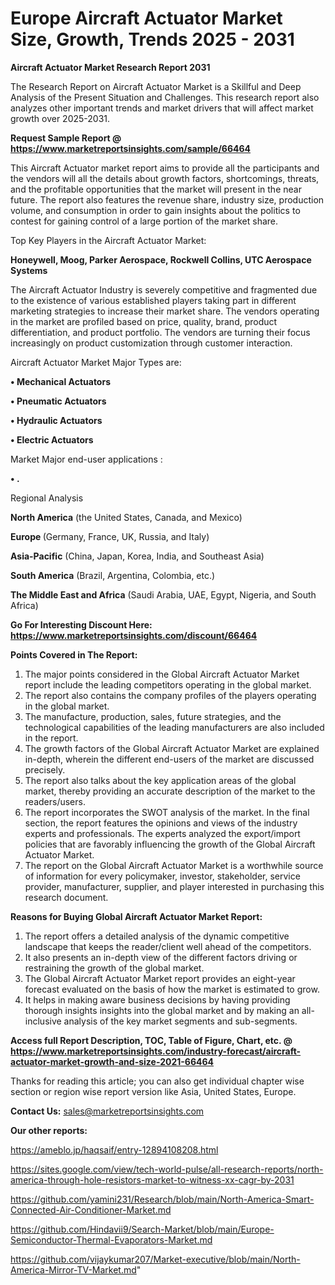 # Europe Aircraft Actuator Market Size, Growth, Trends 2025 - 2031

<strong>Aircraft Actuator Market Research Report 2031</strong>

The Research Report on Aircraft Actuator Market is a Skillful and Deep Analysis of the Present Situation and Challenges. This research report also analyzes other important trends and market drivers that will affect market growth over 2025-2031.

<strong>Request Sample Report @ <a href=https://www.marketreportsinsights.com/sample/66464>https://www.marketreportsinsights.com/sample/66464</a></strong>

This Aircraft Actuator market report aims to provide all the participants and the vendors will all the details about growth factors, shortcomings, threats, and the profitable opportunities that the market will present in the near future. The report also features the revenue share, industry size, production volume, and consumption in order to gain insights about the politics to contest for gaining control of a large portion of the market share.

Top Key Players in the Aircraft Actuator Market:

<strong>Honeywell, Moog, Parker Aerospace, Rockwell Collins, UTC Aerospace Systems</strong>

The Aircraft Actuator Industry is severely competitive and fragmented due to the existence of various established players taking part in different marketing strategies to increase their market share. The vendors operating in the market are profiled based on price, quality, brand, product differentiation, and product portfolio. The vendors are turning their focus increasingly on product customization through customer interaction.

Aircraft Actuator Market Major Types are:

<strong>• Mechanical Actuators

• Pneumatic Actuators

• Hydraulic Actuators

• Electric Actuators</strong>

Market Major end-user applications :

<strong>• .</strong>

Regional Analysis

</u><strong><b>North America</b></strong> (the United States, Canada, and Mexico)

<strong><b>Europe </b></strong>(Germany, France, UK, Russia, and Italy)

<strong><b>Asia-Pacific</b></strong> (China, Japan, Korea, India, and Southeast Asia)

<strong><b>South America</b></strong> (Brazil, Argentina, Colombia, etc.)

<strong><b>The Middle East and Africa</b></strong> (Saudi Arabia, UAE, Egypt, Nigeria, and South Africa)

<strong>Go For Interesting Discount Here: <a href=https://www.marketreportsinsights.com/discount/66464>https://www.marketreportsinsights.com/discount/66464</a></strong>

<strong>Points Covered in The Report:</strong>
<ol>
  <li>The major points considered in the Global Aircraft Actuator Market report include the leading competitors operating in the global market.</li>
  <li>The report also contains the company profiles of the players operating in the global market.</li>
  <li>The manufacture, production, sales, future strategies, and the technological capabilities of the leading manufacturers are also included in the report.</li>
  <li>The growth factors of the Global Aircraft Actuator Market are explained in-depth, wherein the different end-users of the market are discussed precisely.</li>
  <li>The report also talks about the key application areas of the global market, thereby providing an accurate description of the market to the readers/users.</li>
  <li>The report incorporates the SWOT analysis of the market. In the final section, the report features the opinions and views of the industry experts and professionals. The experts analyzed the export/import policies that are favorably influencing the growth of the Global Aircraft Actuator Market.</li>
  <li>The report on the Global Aircraft Actuator Market is a worthwhile source of information for every policymaker, investor, stakeholder, service provider, manufacturer, supplier, and player interested in purchasing this research document.</li>
</ol>
<strong>Reasons for Buying Global Aircraft Actuator Market Report:</strong>

<ol>
  <li>The report offers a detailed analysis of the dynamic competitive landscape that keeps the reader/client well ahead of the competitors.</li>
  <li>It also presents an in-depth view of the different factors driving or restraining the growth of the global market.</li>
  <li>The Global Aircraft Actuator Market report provides an eight-year forecast evaluated on the basis of how the market is estimated to grow.</li>
  <li>It helps in making aware business decisions by having providing thorough insights insights into the global market and by making an all-inclusive analysis of the key market segments and sub-segments.</li>
</ol>
<strong>Access full Report Description, TOC, Table of Figure, Chart, etc. @ <a href=https://www.marketreportsinsights.com/industry-forecast/aircraft-actuator-market-growth-and-size-2021-66464>https://www.marketreportsinsights.com/industry-forecast/aircraft-actuator-market-growth-and-size-2021-66464</a></strong>


Thanks for reading this article; you can also get individual chapter wise section or region wise report version like Asia, United States, Europe.

<strong>Contact Us:</strong>
sales@marketreportsinsights.com

<strong>Our other reports:</strong>

<a href=https://ameblo.jp/haqsaif/entry-12894108208.html>https://ameblo.jp/haqsaif/entry-12894108208.html</a>

<a href=https://sites.google.com/view/tech-world-pulse/all-research-reports/north-america-through-hole-resistors-market-to-witness-xx-cagr-by-2031>https://sites.google.com/view/tech-world-pulse/all-research-reports/north-america-through-hole-resistors-market-to-witness-xx-cagr-by-2031</a>

<a href=https://github.com/yamini231/Research/blob/main/North-America-Smart-Connected-Air-Conditioner-Market.md>https://github.com/yamini231/Research/blob/main/North-America-Smart-Connected-Air-Conditioner-Market.md</a>

<a href=https://github.com/Hindavii9/Search-Market/blob/main/Europe-Semiconductor-Thermal-Evaporators-Market.md>https://github.com/Hindavii9/Search-Market/blob/main/Europe-Semiconductor-Thermal-Evaporators-Market.md</a>

<a href=https://github.com/vijaykumar207/Market-executive/blob/main/North-America-Mirror-TV-Market.md>https://github.com/vijaykumar207/Market-executive/blob/main/North-America-Mirror-TV-Market.md</a>"
